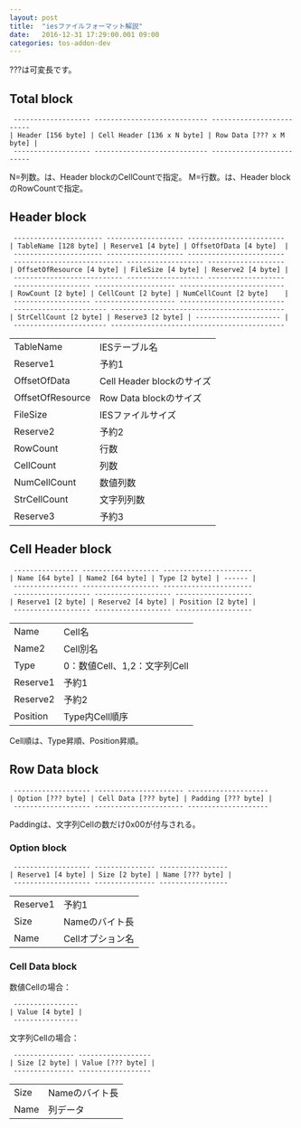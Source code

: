 ```yaml
---
layout: post
title:  "iesファイルフォーマット解説"
date:   2016-12-31 17:29:00.001 09:00
categories: tos-addon-dev
---
```


???は可変長です。

## Total block

```
 ------------------- ---------------------------- -------------------------
| Header [156 byte] | Cell Header [136 x N byte] | Row Data [??? x M byte] |
 ------------------- ---------------------------- -------------------------
```

N=列数。は、Header blockのCellCountで指定。 M=行数。は、Header blockのRowCountで指定。 

## Header block

```
 ---------------------- ------------------- ------------------------
| TableName [128 byte] | Reserve1 [4 byte] | OffsetOfData [4 byte]  |
 ---------------------- ------------------- ------------------------
 --------------------------- ------------------- -------------------
| OffsetOfResource [4 byte] | FileSize [4 byte] | Reserve2 [4 byte] |
 --------------------------- ------------------- -------------------
 ------------------- -------------------- --------------------------
| RowCount [2 byte] | CellCount [2 byte] | NumCellCount [2 byte]    |
 ------------------- -------------------- --------------------------
 ----------------------- -------------------------------------------
| StrCellCount [2 byte] | Reserve3 [2 byte] | --------------------- |
 ----------------------- -------------------------------------------
```

| | |
|:---|:---|
| TableName | IESテーブル名 |
| Reserve1 | 予約1 |
| OffsetOfData | Cell Header blockのサイズ |
| OffsetOfResource | Row Data blockのサイズ |
| FileSize | IESファイルサイズ |
| Reserve2 | 予約2 |
| RowCount | 行数 |
| CellCount | 列数 |
| NumCellCount | 数値列数 |
| StrCellCount | 文字列列数 |
| Reserve3 | 予約3 |

## Cell Header block

```
 ---------------- ------------------- ----------------------
| Name [64 byte] | Name2 [64 byte] | Type [2 byte] | ------ |
 ---------------- ------------------- ----------------------
 ------------------- ------------------- -------------------
| Reserve1 [2 byte] | Reserve2 [4 byte] | Position [2 byte] |
 ------------------- ------------------- -------------------
```

| | |
|:---|:---|
| Name | Cell名 |
| Name2 | Cell別名 |
| Type | 0：数値Cell、1,2：文字列Cell |
| Reserve1 | 予約1 |
| Reserve2 | 予約2 |
| Position | Type内Cell順序 |

Cell順は、Type昇順、Position昇順。 

## Row Data block

```
 ------------------- ---------------------- --------------------
| Option [??? byte] | Cell Data [??? byte] | Padding [??? byte] |
 ------------------- ---------------------- --------------------
```

Paddingは、文字列Cellの数だけ0x00が付与される。 

### Option block

```
 ------------------- --------------- -----------------
| Reserve1 [4 byte] | Size [2 byte] | Name [??? byte] |
 ------------------- --------------- -----------------
```

| | |
|:---|:---|
| Reserve1 | 予約1 |
| Size | Nameのバイト長 |
| Name | Cellオプション名 |

### Cell Data block

数値Cellの場合： 

```
 ----------------
| Value [4 byte] |
 ----------------
```

文字列Cellの場合： 

```
 --------------- ------------------
| Size [2 byte] | Value [??? byte] |
 --------------- ------------------
```

| | |
|:---|:---|
| Size | Nameのバイト長 |
| Name | 列データ |
